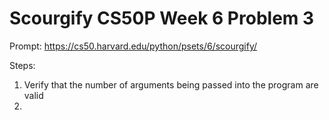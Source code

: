 # Scourgify CS50P Week 6 Problem 3

Prompt:
https://cs50.harvard.edu/python/psets/6/scourgify/

Steps:
1) Verify that the number of arguments being  passed into the program are valid 
2) 

